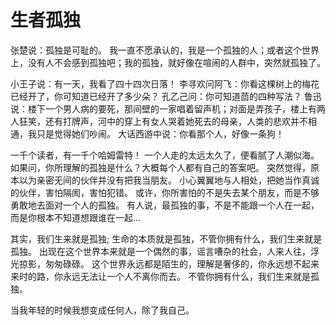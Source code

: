 # 生者孤独


张楚说：孤独是可耻的。
我一直不愿承认的，我是一个孤独的人；或者这个世界上，没有人不会感到孤独吧；我的孤独，就好像在喧闹的人群中，突然就孤独了。

小王子说：有一天，我看了四十四次日落！
李寻欢问阿飞：你看这棵树上的梅花已经开了，你可知道已经开了多少朵？
孔乙己问：你可知道茴的四种写法？
鲁迅说：楼下一个男人病的要死，那间壁的一家唱着留声机；对面是弄孩子，楼上有两人狂笑，还有打牌声，河中的穿上有女人哭着她死去的母亲，人类的悲欢并不相通，我只是觉得她们吵闹。
大话西游中说：你看那个人，好像一条狗！

一千个读者，有一千个哈姆雷特！
一个人走的太远太久了，便看腻了人潮似海。
如果问，你所理解的孤独是什么？大概每个人都有自己的答案吧。
突然觉得，原本以为亲密无间的伙伴并没有把我当朋友。
小心翼翼地与人相处，把她当作真诚的伙伴，害怕隔阂，害怕犯错。
或许，你所害怕的不是失去某个朋友，而是不够勇敢地去面对一个人的孤独。
有人说，最孤独的事，不是不能跟一个人在一起，而是你根本不知道想跟谁在一起...

其实，我们生来就是孤独;
生命的本质就是孤独，不管你拥有什么，我们生来就是孤独。
出现在这个世界本来就是一个偶然的事，谣言嘈杂的社会，人来人往，浮光掠影，匆匆碌碌。
这个世界永远都是陌生的，理解是奢侈的，你永远想不起来来时的路，你永远无法让一个人不离你而去。
不管你拥有什么，我们生来就是孤独。

当我年轻的时候我想变成任何人，除了我自己。

